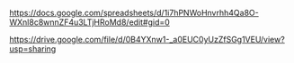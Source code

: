 https://docs.google.com/spreadsheets/d/1i7hPNWoHnvrhh4Qa8O-WXnl8c8wnnZF4u3LTjHRoMd8/edit#gid=0

https://drive.google.com/file/d/0B4YXnw1-_a0EUC0yUzZfSGg1VEU/view?usp=sharing
